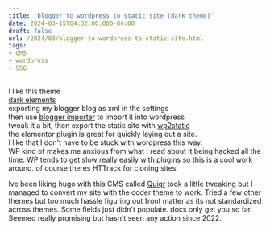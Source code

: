 ```yaml
---
title: 'blogger to wordpress to static site (dark theme)'
date: 2024-03-15T04:32:00.000-04:00
draft: false
url: /2024/03/blogger-to-wordpress-to-static-site.html
tags: 
- CMS
- wordpress
- SSG
---
```


I like this theme  
[dark elements](https://wordpress.org/themes/darkelements/)  
exporting my blogger blog as xml in the settings  
then use [blogger importer](https://en-ca.wordpress.org/plugins/blogger-importer/) to import it into wordpress  
tweak it a bit, then export the static site with [wp2static](https://en-ca.wordpress.org/plugins/blogger-importer/)  
the elementor plugin is great for quickly laying out a site.  
I like that I don't have to be stuck with wordpress this way.  
WP kind of makes me anxious from what I read about it being hacked all the time. WP tends to get slow really easily with plugins so this is a cool work around. of course theres HTTrack for cloning sites.

Ive been liking hugo with this CMS called [Quiqr](https://quiqr.org/) took a little tweaking but I managed to convert my site with the coder theme to work. Tried a few other themes but too much hassle figuring out front matter as its not standardized across themes. Some fields just didn't populate. docs only get you so far. Seemed really promising but hasn't seen any action since 2022.